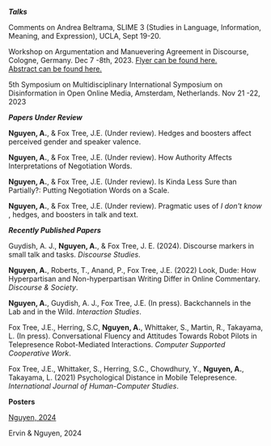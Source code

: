 _**Talks**_

Comments on Andrea Beltrama, SLIME 3 (Studies in Language, Information, Meaning, and Expression), UCLA, Sept 19-20.

Workshop on Argumentation and Manuevering Agreement in Discourse, Cologne, Germany. Dec 7 -8th, 2023. 
[Flyer can be found here.](assets/Workshop_Argumentation_Poster.pdf)  
[Abstract can be found here.](assets/Workshop_argumentation_agreement_abstract.pdf)


5th Symposium on Multidisciplinary International Symposium on Disinformation in Open Online Media, Amsterdam, Netherlands. Nov 21 -22, 2023










_**Papers Under Review**_

**Nguyen, A.**, & Fox Tree, J.E. (Under review).  Hedges and boosters affect perceived gender and speaker valence.


**Nguyen, A.**, & Fox Tree, J.E. (Under review). How Authority Affects Interpretations of Negotiation Words.


**Nguyen, A.**, & Fox Tree, J.E. (Under review).  Is Kinda Less Sure than Partially?: Putting Negotiation Words on a Scale.


**Nguyen, A.**, & Fox Tree, J.E. (Under review). Pragmatic uses of _I don't know_ , hedges, and boosters in talk and text.







_**Recently Published Papers**_

Guydish, A. J., **Nguyen, A.**, & Fox Tree, J. E. (2024). Discourse markers in small talk and tasks. _Discourse Studies_.

**Nguyen, A.**, Roberts, T., Anand, P., Fox Tree, J.E. (2022) Look, Dude: How Hyperpartisan and Non-hyperpartisan Writing Differ in Online Commentary. _Discourse & Society_.

**Nguyen, A.**, Guydish, A. J., Fox Tree, J.E. (In press). Backchannels in the Lab and in the Wild. _Interaction Studies_.

Fox Tree, J.E., Herring, S.C, **Nguyen, A.**, Whittaker, S., Martin, R., Takayama, L. (In press). Conversational Fluency and Attitudes Towards Robot Pilots in Telepresence Robot-Mediated Interactions. _Computer Supported Cooperative Work_.

Fox Tree, J.E., Whittaker, S., Herring, S.C., Chowdhury, Y., **Nguyen, A.**, Takayama, L. (2021) Psychological Distance in Mobile Telepresence. _International Journal of Human-Computer Studies_.






**Posters**

[Nguyen, 2024](assets/Nguyen2024.pdf) 


Ervin & Nguyen, 2024
